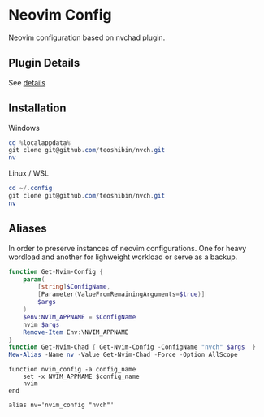 
# Neovim Config

Neovim configuration based on nvchad plugin.

## Plugin Details

See [details](./lua/plugins/README.md)

## Installation

Windows

```ps1
cd %localappdata%
git clone git@github.com/teoshibin/nvch.git
nv
```

Linux / WSL

```ps1
cd ~/.config
git clone git@github.com/teoshibin/nvch.git
nv
```

## Aliases

In order to preserve instances of neovim configurations.
One for heavy wordload and another for lighweight workload or serve as a backup.

```ps1
function Get-Nvim-Config {
    param(
        [string]$ConfigName,
        [Parameter(ValueFromRemainingArguments=$true)]
        $args
    )
    $env:NVIM_APPNAME = $ConfigName
    nvim $args
    Remove-Item Env:\NVIM_APPNAME
}
function Get-Nvim-Chad { Get-Nvim-Config -ConfigName "nvch" $args  }
New-Alias -Name nv -Value Get-Nvim-Chad -Force -Option AllScope
```

```fish
function nvim_config -a config_name
    set -x NVIM_APPNAME $config_name
    nvim
end

alias nv='nvim_config "nvch"'
```
